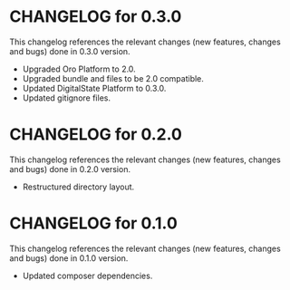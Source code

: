 # CHANGELOG for 0.3.0

This changelog references the relevant changes (new features, changes and bugs) done in 0.3.0 version.

  * Upgraded Oro Platform to 2.0.
  * Upgraded bundle and files to be 2.0 compatible.
  * Updated DigitalState Platform to 0.3.0.
  * Updated gitignore files.


# CHANGELOG for 0.2.0

This changelog references the relevant changes (new features, changes and bugs) done in 0.2.0 version.

  * Restructured directory layout.


# CHANGELOG for 0.1.0

This changelog references the relevant changes (new features, changes and bugs) done in 0.1.0 version.

  * Updated composer dependencies.
  